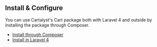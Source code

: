 ## Install & Configure

You can use Cartalyst's Cart package both with Laravel 4 and outside by installing the package through Composer.

- [Install through Composer]({url}/installation/composer)
- [Install in Laravel 4](/cart/installation/laravel-4)
